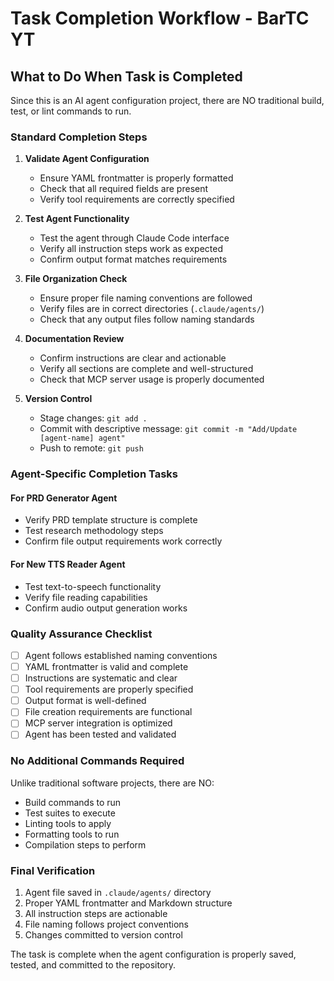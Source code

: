 # Task Completion Workflow - BarTC YT

## What to Do When Task is Completed

Since this is an AI agent configuration project, there are NO traditional build, test, or lint commands to run.

### Standard Completion Steps

1. **Validate Agent Configuration**
   - Ensure YAML frontmatter is properly formatted
   - Check that all required fields are present
   - Verify tool requirements are correctly specified

2. **Test Agent Functionality**
   - Test the agent through Claude Code interface
   - Verify all instruction steps work as expected
   - Confirm output format matches requirements

3. **File Organization Check**
   - Ensure proper file naming conventions are followed
   - Verify files are in correct directories (`.claude/agents/`)
   - Check that any output files follow naming standards

4. **Documentation Review**
   - Confirm instructions are clear and actionable
   - Verify all sections are complete and well-structured
   - Check that MCP server usage is properly documented

5. **Version Control**
   - Stage changes: `git add .`
   - Commit with descriptive message: `git commit -m "Add/Update [agent-name] agent"`
   - Push to remote: `git push`

### Agent-Specific Completion Tasks

#### For PRD Generator Agent
- Verify PRD template structure is complete
- Test research methodology steps
- Confirm file output requirements work correctly

#### For New TTS Reader Agent
- Test text-to-speech functionality
- Verify file reading capabilities
- Confirm audio output generation works

### Quality Assurance Checklist

- [ ] Agent follows established naming conventions
- [ ] YAML frontmatter is valid and complete
- [ ] Instructions are systematic and clear
- [ ] Tool requirements are properly specified
- [ ] Output format is well-defined
- [ ] File creation requirements are functional
- [ ] MCP server integration is optimized
- [ ] Agent has been tested and validated

### No Additional Commands Required

Unlike traditional software projects, there are NO:
- Build commands to run
- Test suites to execute
- Linting tools to apply
- Formatting tools to run
- Compilation steps to perform

### Final Verification

1. Agent file saved in `.claude/agents/` directory
2. Proper YAML frontmatter and Markdown structure
3. All instruction steps are actionable
4. File naming follows project conventions
5. Changes committed to version control

The task is complete when the agent configuration is properly saved, tested, and committed to the repository.
